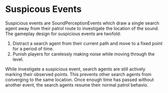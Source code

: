 # Suspicous Events

Suspicious events are SoundPerceptionEvents which draw a single search agent away from their patrol route to investigate the location of the sound. The gameplay design for suspicious events are twofold:

1. Distract a search agent from their current path and move to a fixed point for a period of time.
2. Punish players for carelessly making noise while moving through the level.

While investigate a suspicious event, search agents are still actively marking their observed points. This prevents other search agents from converging to the same location. Once enough time has passed without another event, the search agents resume their normal patrol behavio.